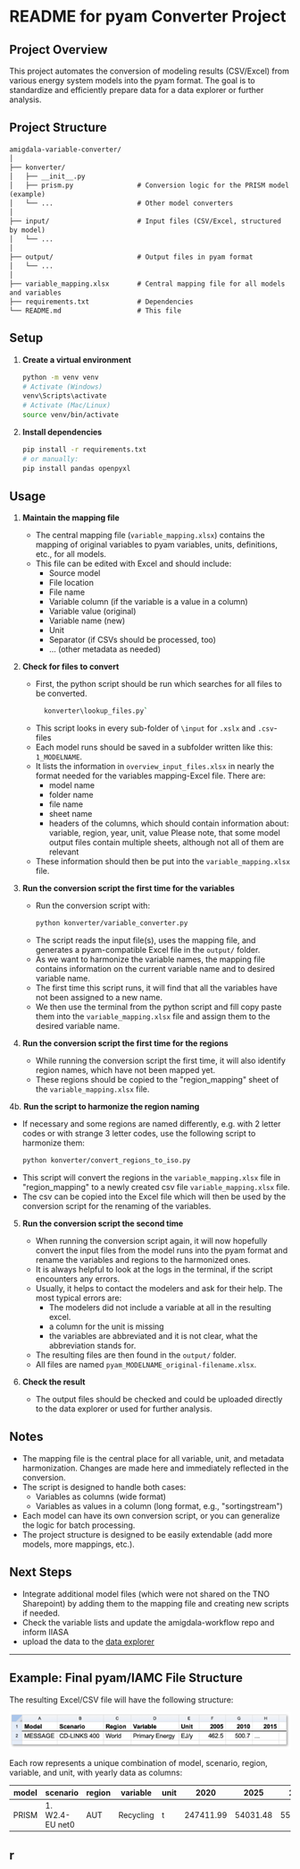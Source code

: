 # README for pyam Converter Project

## Project Overview

This project automates the conversion of modeling results (CSV/Excel) from various energy system models into the pyam format. The goal is to standardize and efficiently prepare data for a data explorer or further analysis.

## Project Structure

```
amigdala-variable-converter/
│
├── konverter/
│   ├── __init__.py
│   ├── prism.py                # Conversion logic for the PRISM model (example)
│   └── ...                     # Other model converters
│
├── input/                      # Input files (CSV/Excel, structured by model)
│   └── ...
│
├── output/                     # Output files in pyam format
│   └── ...
│
├── variable_mapping.xlsx       # Central mapping file for all models and variables
├── requirements.txt            # Dependencies
└── README.md                   # This file
```

## Setup

1. **Create a virtual environment**

   ```bash
   python -m venv venv
   # Activate (Windows)
   venv\Scripts\activate
   # Activate (Mac/Linux)
   source venv/bin/activate
   ```

2. **Install dependencies**

   ```bash
   pip install -r requirements.txt
   # or manually:
   pip install pandas openpyxl
   ```

## Usage

1. **Maintain the mapping file**
   - The central mapping file (`variable_mapping.xlsx`) contains the mapping of original variables to pyam variables, units, definitions, etc., for all models.
   - This file can be edited with Excel and should include:
     - Source model
     - File location
     - File name
     - Variable column (if the variable is a value in a column)
     - Variable value (original)
     - Variable name (new)
     - Unit
     - Separator (if CSVs should be processed, too)
     - ... (other metadata as needed)

2. **Check for files to convert**
   - First, the python script should be run which searches for all files to be converted.
      ```bash
        konverter\lookup_files.py`
      ```
   - This script looks in every sub-folder of `\input` for `.xslx` and `.csv`-files
   - Each model runs should be saved in a subfolder written like this: `1_MODELNAME`.
   - It lists the information in `overview_input_files.xlsx` in nearly the format needed for the variables mapping-Excel file. There are:
      - model name
      - folder name
      - file name
      - sheet name
      - headers of the columns, which should contain information about: variable, region, year, unit, value
         Please note, that some model output files contain multiple sheets, although not all of them are relevant
   - These information should then be put into the `variable_mapping.xlsx` file.

3. **Run the conversion script the first time for the variables**
   - Run the conversion script with:
     ```bash
     python konverter/variable_converter.py
     ```
   - The script reads the input file(s), uses the mapping file, and generates a pyam-compatible Excel file in the `output/` folder.
   - As we want to harmonize the variable names, the mapping file contains information on the current variable name and to desired variable name.
   - The first time this script runs, it will find that all the variables have not been assigned to a new name.
   - We then use the terminal from the python script and fill copy paste them into the `variable_mapping.xlsx` file and assign them to the desired variable name.
   
4. **Run the conversion script the first time for the regions**
   - While running the conversion script the first time, it will also identify region names, which have not been mapped yet.
   - These regions should be copied to the "region_mapping" sheet of the `variable_mapping.xlsx` file.

4b. **Run the script to harmonize the region naming**
   - If necessary and some regions are named differently, e.g. with 2 letter codes or with strange 3 letter codes, use the following script to harmonize them:
      ```bash
      python konverter/convert_regions_to_iso.py
      ```
   - This script will convert the regions in the  `variable_mapping.xlsx` file in "region_mapping" to a newly created csv file `variable_mapping.xlsx` file.
   - The csv can be copied into the Excel file which will then be used by the conversion script for the renaming of the variables.


5. **Run the conversion script the second time**
   - When running the conversion script again, it will now hopefully convert the input files from the model runs into the pyam format and rename the variables and regions to the harmonized ones.
   - It is always helpful to look at the logs in the terminal, if the script encounters any errors.
   - Usually, it helps to contact the modelers and ask for their help. The most typical errors are:
      - The modelers did not include a variable at all in the resulting excel.
      - a column for the unit is missing
      - the variables are abbreviated and it is not clear, what the abbreviation stands for.
   - The resulting files are then found in the `output/` folder.
   - All files are named `pyam_MODELNAME_original-filename.xlsx`.

6. **Check the result**
   - The output files should be checked and could be uploaded directly to the data explorer or used for further analysis.

## Notes

- The mapping file is the central place for all variable, unit, and metadata harmonization. Changes are made here and immediately reflected in the conversion.
- The script is designed to handle both cases:
  - Variables as columns (wide format)
  - Variables as values in a column (long format, e.g., "sortingstream")
- Each model can have its own conversion script, or you can generalize the logic for batch processing.
- The project structure is designed to be easily extendable (add more models, more mappings, etc.).

## Next Steps

- Integrate additional model files (which were not shared on the TNO Sharepoint) by adding them to the mapping file and creating new scripts if needed.
- Check the variable lists and update the amigdala-workflow repo and inform IIASA
- upload the data to the [data explorer](https://amigdala-internal.apps.ece.iiasa.ac.at/)


---

## Example: Final pyam/IAMC File Structure

The resulting Excel/CSV file will have the following structure:

![Example pyam/IAMC table structure](iamc_template.webp)

Each row represents a unique combination of model, scenario, region, variable, and unit, with yearly data as columns:

| model | scenario | region | variable | unit | 2020 | 2025 | 2030 | ... |
|-------|----------|--------|----------|------|------|------|------|-----|
| PRISM | 1. W2.4-EU net0 | AUT | Recycling | t | 247411.99 | 54031.48 | 55913.79 | ... |


## r